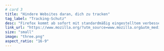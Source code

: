 ```yaml
---
# card 3
title: "Hindere Websites daran, dich zu tracken"
tag_label: "Tracking-Schutz"
desc: "Firefox kommt ab sofort mit standardmäßig eingestelltem verbesserten Tracking-Schutz und hindert Seiten daran, dir durchs Web zu folgen."
link_url: "https://www.mozilla.org/?utm_source=www.mozilla.org&utm_medium=referral&utm_campaign=homepage&utm_content=card"
size: "small"
image: "three.png"
aspect_ratio: "16-9"
---
```

